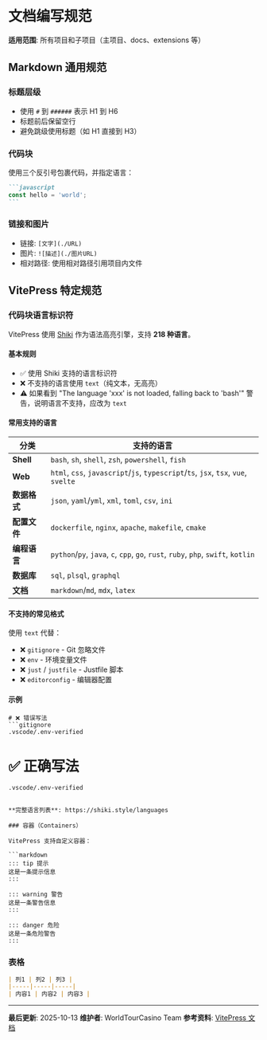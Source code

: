 # 文档编写规范

**适用范围**: 所有项目和子项目（主项目、docs、extensions 等）

## Markdown 通用规范

### 标题层级

- 使用 `#` 到 `######` 表示 H1 到 H6
- 标题前后保留空行
- 避免跳级使用标题（如 H1 直接到 H3）

### 代码块

使用三个反引号包裹代码，并指定语言：

````markdown
```javascript
const hello = 'world';
```
````

### 链接和图片

- 链接: `[文字](./URL)`
- 图片: `![描述](./图片URL)`
- 相对路径: 使用相对路径引用项目内文件

## VitePress 特定规范

### 代码块语言标识符

VitePress 使用 [Shiki](https://shiki.style/) 作为语法高亮引擎，支持 **218 种语言**。

#### 基本规则

- ✅ 使用 Shiki 支持的语言标识符
- ❌ 不支持的语言使用 `text`（纯文本，无高亮）
- ⚠️ 如果看到 "The language 'xxx' is not loaded, falling back to 'bash'" 警告，说明语言不支持，应改为 `text`

#### 常用支持的语言

| 分类 | 支持的语言 |
|------|-----------|
| **Shell** | `bash`, `sh`, `shell`, `zsh`, `powershell`, `fish` |
| **Web** | `html`, `css`, `javascript`/`js`, `typescript`/`ts`, `jsx`, `tsx`, `vue`, `svelte` |
| **数据格式** | `json`, `yaml`/`yml`, `xml`, `toml`, `csv`, `ini` |
| **配置文件** | `dockerfile`, `nginx`, `apache`, `makefile`, `cmake` |
| **编程语言** | `python`/`py`, `java`, `c`, `cpp`, `go`, `rust`, `ruby`, `php`, `swift`, `kotlin` |
| **数据库** | `sql`, `plsql`, `graphql` |
| **文档** | `markdown`/`md`, `mdx`, `latex` |

#### 不支持的常见格式

使用 `text` 代替：

- ❌ `gitignore` - Git 忽略文件
- ❌ `env` - 环境变量文件
- ❌ `just` / `justfile` - Justfile 脚本
- ❌ `editorconfig` - 编辑器配置

#### 示例

```text
# ❌ 错误写法
```gitignore
.vscode/.env-verified
```

# ✅ 正确写法
```text
.vscode/.env-verified
```
```

**完整语言列表**: https://shiki.style/languages

### 容器（Containers）

VitePress 支持自定义容器：

```markdown
::: tip 提示
这是一条提示信息
:::

::: warning 警告
这是一条警告信息
:::

::: danger 危险
这是一条危险警告
:::
```

### 表格

```markdown
| 列1 | 列2 | 列3 |
|-----|-----|-----|
| 内容1 | 内容2 | 内容3 |
```

---

**最后更新**: 2025-10-13
**维护者**: WorldTourCasino Team
**参考资料**: [VitePress 文档](https://vitepress.qzxdp.cn/)

